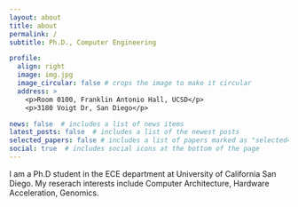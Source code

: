 ```yaml
---
layout: about
title: about
permalink: /
subtitle: Ph.D., Computer Engineering

profile:
  align: right
  image: img.jpg
  image_circular: false # crops the image to make it circular
  address: >
    <p>Room 0100, Franklin Antonio Hall, UCSD</p>
    <p>3180 Voigt Dr, San Diego</p>

news: false  # includes a list of news items
latest_posts: false  # includes a list of the newest posts
selected_papers: false # includes a list of papers marked as "selected={true}"
social: true  # includes social icons at the bottom of the page
---
```


I am a Ph.D student in the ECE department at University of California San Diego. My reserach interests include Computer Architecture, Hardware Acceleration, Genomics.